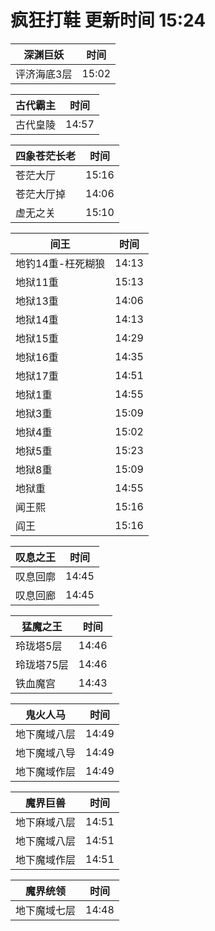 # 疯狂打鞋 更新时间 15:24

| 深渊巨妖   | 时间    |
|--------|-------|
| 评济海底3层 | 15:02 |

| 古代霸主   | 时间    |
|--------|-------|
| 古代皇陵 | 14:57 |

| 四象苍茫长老   | 时间    |
|--------|-------|
| 苍茫大厅 | 15:16 |
| 苍茫大厅掉 | 14:06 |
| 虚无之关 | 15:10 |

| 间王   | 时间    |
|--------|-------|
| 地钓14重-枉死糊狼 | 14:13 |
| 地狱11重 | 15:13 |
| 地狱13重 | 14:06 |
| 地狱14重 | 14:13 |
| 地狱15重 | 14:29 |
| 地狱16重 | 14:35 |
| 地狱17重 | 14:51 |
| 地狱1重 | 14:55 |
| 地狱3重 | 15:09 |
| 地狱4重 | 15:02 |
| 地狱5重 | 15:23 |
| 地狱8重 | 15:09 |
| 地狱重 | 14:55 |
| 闻王熙 | 15:16 |
| 阎王 | 15:16 |

| 叹息之王   | 时间    |
|--------|-------|
| 叹息回廓 | 14:45 |
| 叹息回廊 | 14:45 |

| 猛魔之王   | 时间    |
|--------|-------|
| 玲珑塔5层 | 14:46 |
| 玲珑塔75层 | 14:46 |
| 铁血魔宫 | 14:43 |

| 鬼火人马   | 时间    |
|--------|-------|
| 地下魔域八层 | 14:49 |
| 地下魔域八导 | 14:49 |
| 地下魔域作层 | 14:49 |

| 魔界巨兽   | 时间    |
|--------|-------|
| 地下麻域八层 | 14:51 |
| 地下魔域八层 | 14:51 |
| 地下魔域作层 | 14:51 |

| 魔界统领   | 时间    |
|--------|-------|
| 地下魔域七层 | 14:48 |